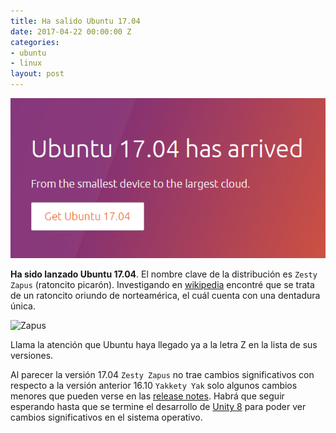 ```yaml
---
title: Ha salido Ubuntu 17.04
date: 2017-04-22 00:00:00 Z
categories:
- ubuntu
- linux
layout: post
---
```


![ubuntu-17-04-image]

**Ha sido lanzado Ubuntu 17.04**.
El nombre clave de la distribución es `Zesty Zapus` (ratoncito picarón).
Investigando en [wikipedia][zapus-wikipedia] encontré que se trata de un ratoncito oriundo de norteamérica, el cuál cuenta con una dentadura única.

![Zapus][zapus-photo]

Llama la atención que Ubuntu haya llegado ya a la letra Z en la lista de sus versiones.

Al parecer la versión 17.04 `Zesty Zapus` no trae cambios significativos con respecto a la versión anterior 16.10 `Yakkety Yak` solo algunos cambios menores que pueden verse en las [release notes][ubuntu-17-04-release-notes]. Habrá que seguir esperando hasta que se termine el desarrollo de [Unity 8][unity-8-desktop] para poder ver cambios significativos en el sistema operativo.

[ubuntu-site]:http://www.ubuntu.com
[zapus-wikipedia]:https://en.wikipedia.org/wiki/Zapus
[zapus-photo]:https://upload.wikimedia.org/wikipedia/commons/thumb/d/d3/Zapus_hudsonius.jpg/1024px-Zapus_hudsonius.jpg ("Ubuntu 17.04 Zesty Zapus")
[ubuntu-17-04-release-notes]:https://wiki.ubuntu.com/ZestyZapus/ReleaseNotes
[unity-8-desktop]:https://wiki.ubuntu.com/Unity8Desktop
[ubuntu-17-04-image]:../assets/ubuntu-17-04.png ("Ubuntu 17.04 Zesty Zapus")
